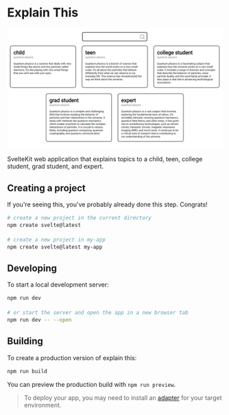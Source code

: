 # Explain This

![Explain This example](static/example.png)

SvelteKit web application that explains topics to a child, teen, college student, grad student, and expert.


## Creating a project

If you're seeing this, you've probably already done this step. Congrats!

```bash
# create a new project in the current directory
npm create svelte@latest

# create a new project in my-app
npm create svelte@latest my-app
```

## Developing
To start a local development server:

```bash
npm run dev

# or start the server and open the app in a new browser tab
npm run dev -- --open
```

## Building

To create a production version of explain this:

```bash
npm run build
```

You can preview the production build with `npm run preview`.

> To deploy your app, you may need to install an [adapter](https://kit.svelte.dev/docs/adapters) for your target environment.
